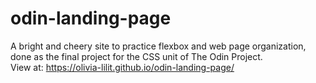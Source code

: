 # odin-landing-page
A bright and cheery site to practice flexbox and web page organization, done as the final project for the CSS unit of The Odin Project.  
View at: https://olivia-lilit.github.io/odin-landing-page/
